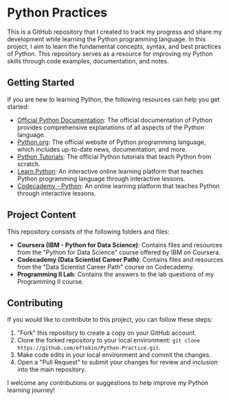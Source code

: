 # Python Practices

This is a GitHub repository that I created to track my progress and share my development while learning the Python programming language. In this project, I aim to learn the fundamental concepts, syntax, and best practices of Python. This repository serves as a resource for improving my Python skills through code examples, documentation, and notes.

## Getting Started

If you are new to learning Python, the following resources can help you get started:

- [Official Python Documentation](https://docs.python.org/3/): The official documentation of Python provides comprehensive explanations of all aspects of the Python language.
- [Python.org](https://www.python.org/): The official website of Python programming language, which includes up-to-date news, documentation, and more.
- [Python Tutorials](https://docs.python.org/3/tutorial/index.html): The official Python tutorials that teach Python from scratch.
- [Learn Python](https://www.learnpython.org/): An interactive online learning platform that teaches Python programming language through interactive lessons.
- [Codecademy - Python](https://www.codecademy.com/learn/learn-python-3): An online learning platform that teaches Python through interactive lessons.

## Project Content

This repository consists of the following folders and files:

- **Coursera (IBM - Python for Data Science)**: Contains files and resources from the "Python for Data Science" course offered by IBM on Coursera.
- **Codecademy (Data Scientist Career Path)**: Contains files and resources from the "Data Scientist Career Path" course on Codecademy.
- **Programming II Lab**: Contains the answers to the lab questions of my Programming II course. 


## Contributing

If you would like to contribute to this project, you can follow these steps:

1. "Fork" this repository to create a copy on your GitHub account.
2. Clone the forked repository to your local environment: `git clone https://github.com/eftekin/Python-Practice.git`.
3. Make code edits in your local environment and commit the changes.
4. Open a "Pull Request" to submit your changes for review and inclusion into the main repository.

I welcome any contributions or suggestions to help improve my Python learning journey!
